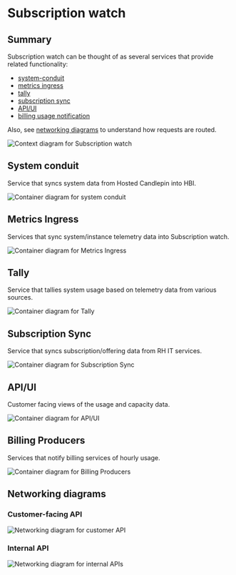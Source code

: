# Subscription watch

## Summary

Subscription watch can be thought of as several services that provide related functionality:

* [system-conduit](#system-conduit)
* [metrics ingress](#metrics-ingress)
* [tally](#tally)
* [subscription sync](#subscription-sync)
* [API/UI](#apiui)
* [billing usage notification](#billing-producers)

Also, see [networking diagrams](#networking-diagrams) to understand how requests are routed.

![Context diagram for Subscription watch](context.svg)

## System conduit

Service that syncs system data from Hosted Candlepin into HBI.

![Container diagram for system conduit](container-system-conduit.svg)

## Metrics Ingress

Services that sync system/instance telemetry data into Subscription watch.

![Container diagram for Metrics Ingress](container-metrics-ingress.svg)

## Tally

Service that tallies system usage based on telemetry data from various sources.

![Container diagram for Tally](container-tally.svg)

## Subscription Sync

Service that syncs subscription/offering data from RH IT services.

![Container diagram for Subscription Sync](container-subscription-sync.svg)

## API/UI

Customer facing views of the usage and capacity data.

![Container diagram for API/UI](container-ui.svg)

## Billing Producers

Services that notify billing services of hourly usage.

![Container diagram for Billing Producers](container-billing.svg)

## Networking diagrams

### Customer-facing API

![Networking diagram for customer API](networking-public-api.svg)

### Internal API

![Networking diagram for internal APIs](networking-jolokia-api.svg)
